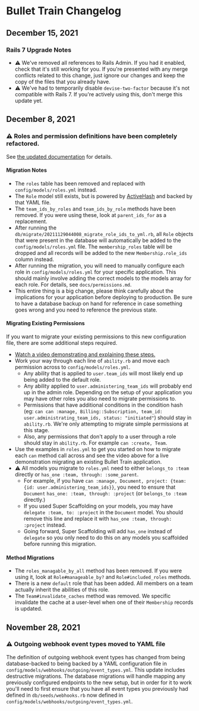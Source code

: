# Bullet Train Changelog

## December 15, 2021

### Rails 7 Upgrade Notes

- ⚠️ We've removed all references to Rails Admin. If you had it enabled, check that it's still working for you. If you're presented with any merge conflicts related to this change, just ignore our changes and keep the copy of the files that you already have.
- ⚠️ We've had to temporarily disable `devise-two-factor` because it's not compatible with Rails 7. If you're actively using this, don't merge this update yet.

## December 8, 2021

### ⚠️ Roles and permission definitions have been completely refactored.

See [the updated documentation](/docs/permissions.md) for details.

#### Migration Notes

- The `roles` table has been removed and replaced with `config/models/roles.yml` instead.
- The `Role` model still exists, but is powered by [ActiveHash](https://github.com/zilkey/active_hash) and backed by that YAML file.
- The `team_ids_by_roles` and `team_ids_by_role` methods have been removed. If you were using these, look at `parent_ids_for` as a replacement.
- After running the `db/migrate/20211129044008_migrate_role_ids_to_yml.rb`, all `Role` objects that were present in the database will automatically be added to the `config/models/roles.yml` file.  The `membership_roles` table will be dropped and all records will be added to the new `Membership.role_ids` column instead.
- After running the migration, you will need to manually configure each role in `config/models/roles.yml` for your specific application.  This should mainly involve adding the correct models to the models array for each role.  For details, see `docs/permissions.md`.
- This entire thing is a big change, please think carefully about the implications for your application before deploying to production. Be sure to have a database backup on hand for reference in case something goes wrong and you need to reference the previous state.

#### Migrating Existing Permissions

If you want to migrate your existing permissions to this new configuration file, there are some additional steps required.

- [Watch a video demonstrating and explaining these steps.](https://loom.com/share/9af9112e5d50492f835096b6b84c240a)
- Work your way through each line of `ability.rb` and move each permission across to `config/models/roles.yml`.
  - Any ability that is applied to `user.team_ids` will most likely end up being added to the default role.
  - Any ability applied to `user.administering_team_ids` will probably end up in the admin role.  Depending on the setup of your application you may have other roles you also need to migrate permissions to.
  - Permissions that have additional conditions in the condition hash (eg: `can can :manage, Billing::Subscription, team_id: user.administrating_team_ids, status: "initiated"`) should stay in `ability.rb`.  We're only attempting to migrate simple permissions at this stage.
  - Also, any permissions that don't apply to a user through a role should stay in `ability.rb`.  For example `can :create, Team`.
- Use the examples in `roles.yml` to get you started on how to migrate each `can` method call across and see the video above for a live demonstration migrating an existing Bullet Train application.
- ⚠️ All models you migrate to `roles.yml` need to either `belongs_to :team` directly or `has_one :team, through: :some_parent`.
  - For example, if you have `can :manage, Document, project: {team: {id: user.administering_team_ids}}`, you need to ensure that `Document` `has_one: :team, through: :project` (or `belongs_to :team` directly.)
  - If you used Super Scaffolding on your models, you may have `delegate :team, to: :project` in the `Document` model. You should remove this line and replace it with `has_one :team, through: :project` instead.
  - Going forward, Super Scaffolding will add `has_one` instead of `delegate` so you only need to do this on any models you scaffolded before running this migration.

#### Method Migrations

- The `roles_managable_by_all` method has been removed. If you were using it, look at `Role#manageable_by?` and `Role#included_roles` methods.
- There is a new `default` role that has been added.  All members on a team actually inherit the abilities of this role.
- The `Team#invalidate_caches` method was removed. We specific invalidate the cache at a user-level when one of their `Membership` records is updated.

## November 28, 2021

### ⚠️ Outgoing webhook event types moved to YAML file

The definition of outgoing webhook event types has changed from being database-backed to being backed by a YAML configuration file in `config/models/webhooks/outgoing/event_types.yml`. This update includes destructive migrations. The database migrations will handle mapping any previously configured endpoints to the new setup, but in order for it to work you'll need to first ensure that you have all event types you previously had defined in `db/seeds/webhooks.rb` now defined in `config/models/webhooks/outgoing/event_types.yml`.
